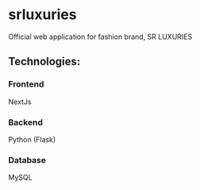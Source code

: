 # srluxuries
Official web application for fashion brand, SR LUXURIES

## Technologies:

### Frontend

NextJs

### Backend

Python (Flask)

### Database

MySQL
